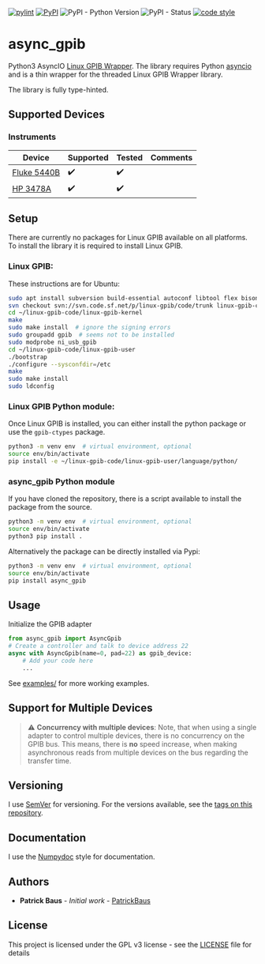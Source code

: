 [![pylint](https://github.com/PatrickBaus/pyAsyncGpib/actions/workflows/pylint.yml/badge.svg)](https://github.com/PatrickBaus/pyAsyncGpib/actions/workflows/pylint.yml)
[![PyPI](https://img.shields.io/pypi/v/async_gpib)](https://pypi.org/project/async_gpib/)
![PyPI - Python Version](https://img.shields.io/pypi/pyversions/async_gpib)
![PyPI - Status](https://img.shields.io/pypi/status/async_gpib)
[![code style](https://img.shields.io/badge/code%20style-black-000000.svg)](https://github.com/psf/black)
# async_gpib
Python3 AsyncIO [Linux GPIB Wrapper](https://linux-gpib.sourceforge.io/). The library requires Python [asyncio](https://docs.python.org/3/library/asyncio.html) and is a thin wrapper for the threaded Linux GPIB Wrapper library.

The library is fully type-hinted.

## Supported Devices

### Instruments
|Device|Supported|Tested|Comments|
|--|--|--|--|
|[Fluke 5440B](https://github.com/PatrickBaus/pyAsyncFluke5440B)|:heavy_check_mark:|:heavy_check_mark:|  |
|[HP 3478A](https://github.com/PatrickBaus/pyAsyncHP3478A)|:heavy_check_mark:|:heavy_check_mark:|  |

## Setup
There are currently no packages for Linux GPIB available on all platforms. To install the library it is required to install Linux GPIB.

### Linux GPIB:
These instructions are for Ubuntu:
```bash
sudo apt install subversion build-essential autoconf libtool flex bison python3-dev
svn checkout svn://svn.code.sf.net/p/linux-gpib/code/trunk linux-gpib-code
cd ~/linux-gpib-code/linux-gpib-kernel
make
sudo make install  # ignore the signing errors
sudo groupadd gpib  # seems not to be installed
sudo modprobe ni_usb_gpib
cd ~/linux-gpib-code/linux-gpib-user
./bootstrap
./configure --sysconfdir=/etc
make
sudo make install
sudo ldconfig
```

### Linux GPIB Python module:
Once Linux GPIB is installed, you can either install the python package or use the `gpib-ctypes` package.
```bash
python3 -m venv env  # virtual environment, optional
source env/bin/activate
pip install -e ~/linux-gpib-code/linux-gpib-user/language/python/
```

### async_gpib Python module
If you have cloned the repository, there is a script available to install the package from the source.
```bash
python3 -m venv env  # virtual environment, optional
source env/bin/activate
python3 pip install .
```
Alternatively the package can be directly installed via Pypi:
```bash
python3 -m venv env  # virtual environment, optional
source env/bin/activate
pip install async_gpib
```

## Usage
Initialize the GPIB adapter
```python
from async_gpib import AsyncGpib
# Create a controller and talk to device address 22
async with AsyncGpib(name=0, pad=22) as gpib_device:
    # Add your code here
    ...
```
See [examples/](examples/) for more working examples.

## Support for Multiple Devices
> :warning: **Concurrency with multiple devices**: Note, that when using a single adapter to control multiple devices, there is no concurrency on the GPIB bus. This means, there is **no** speed increase, when making asynchronous reads from multiple devices on the bus regarding the transfer time.

## Versioning

I use [SemVer](http://semver.org/) for versioning. For the versions available, see the [tags on this repository](https://github.com/PatrickBaus/pyAsyncPrologix/tags). 

## Documentation
I use the [Numpydoc](https://numpydoc.readthedocs.io/en/latest/format.html) style for documentation.

## Authors

* **Patrick Baus** - *Initial work* - [PatrickBaus](https://github.com/PatrickBaus)

## License


This project is licensed under the GPL v3 license - see the [LICENSE](LICENSE) file for details
